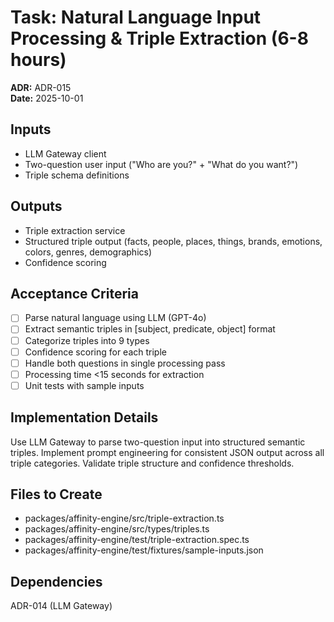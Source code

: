 # Task: Natural Language Input Processing & Triple Extraction (6-8 hours)
**ADR:** ADR-015  
**Date:** 2025-10-01

## Inputs
- LLM Gateway client
- Two-question user input ("Who are you?" + "What do you want?")
- Triple schema definitions

## Outputs
- Triple extraction service
- Structured triple output (facts, people, places, things, brands, emotions, colors, genres, demographics)
- Confidence scoring

## Acceptance Criteria
- [ ] Parse natural language using LLM (GPT-4o)
- [ ] Extract semantic triples in [subject, predicate, object] format
- [ ] Categorize triples into 9 types
- [ ] Confidence scoring for each triple
- [ ] Handle both questions in single processing pass
- [ ] Processing time <15 seconds for extraction
- [ ] Unit tests with sample inputs

## Implementation Details
Use LLM Gateway to parse two-question input into structured semantic triples. Implement prompt engineering for consistent JSON output across all triple categories. Validate triple structure and confidence thresholds.

## Files to Create
- packages/affinity-engine/src/triple-extraction.ts
- packages/affinity-engine/src/types/triples.ts
- packages/affinity-engine/test/triple-extraction.spec.ts
- packages/affinity-engine/test/fixtures/sample-inputs.json

## Dependencies
ADR-014 (LLM Gateway)